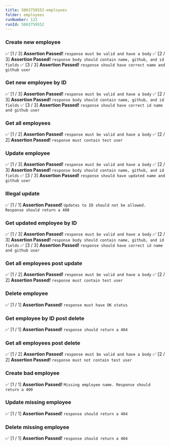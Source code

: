 ```yaml
---
title: 5063759552-employees
folder: employees
runNumber: 122
runId: 5063759552
---
```



### Create new employee
✅ [1 / 3] **Assertion Passed!** `response must be valid and have a body`
✅ [2 / 3] **Assertion Passed!** `response body should contain name, github, and id fields`
✅ [3 / 3] **Assertion Passed!** `response should have correct name and github user`


### Get new employee by ID
✅ [1 / 3] **Assertion Passed!** `response must be valid and have a body`
✅ [2 / 3] **Assertion Passed!** `response body should contain name, github, and id fields`
✅ [3 / 3] **Assertion Passed!** `response should have correct id name and github user`


### Get all employees
✅ [1 / 2] **Assertion Passed!** `response must be valid and have a body`
✅ [2 / 2] **Assertion Passed!** `response must contain test user`


### Update employee
✅ [1 / 3] **Assertion Passed!** `response must be valid and have a body`
✅ [2 / 3] **Assertion Passed!** `response body should contain name, github, and id fields`
✅ [3 / 3] **Assertion Passed!** `response should have updated name and github user`


### Illegal update
✅ [1 / 1] **Assertion Passed!** `Updates to ID should not be allowed. Response should return a 400`


### Get updated employee by ID
✅ [1 / 3] **Assertion Passed!** `response must be valid and have a body`
✅ [2 / 3] **Assertion Passed!** `response body should contain name, github, and id fields`
✅ [3 / 3] **Assertion Passed!** `response should have correct id name and github user`


### Get all employees post update
✅ [1 / 2] **Assertion Passed!** `response must be valid and have a body`
✅ [2 / 2] **Assertion Passed!** `response must contain test user`


### Delete employee
✅ [1 / 1] **Assertion Passed!** `response must have OK status`


### Get employee by ID post delete
✅ [1 / 1] **Assertion Passed!** `response should return a 404`


### Get all employees post delete
✅ [1 / 2] **Assertion Passed!** `response must be valid and have a body`
✅ [2 / 2] **Assertion Passed!** `response must not contain test user`


### Create bad employee
✅ [1 / 1] **Assertion Passed!** `Missing employee name. Response should return a 400`


### Update missing employee
✅ [1 / 1] **Assertion Passed!** `response should return a 404`


### Delete missing employee
✅ [1 / 1] **Assertion Passed!** `response should return a 404`